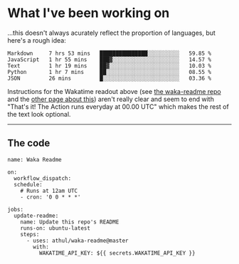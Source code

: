 # What I've been working on

…this doesn't always acurately reflect the proportion of languages, but here's a rough idea:

<!--START_SECTION:waka-->
```text
Markdown     7 hrs 53 mins   ███████████████░░░░░░░░░░   59.85 % 
JavaScript   1 hr 55 mins    ███▓░░░░░░░░░░░░░░░░░░░░░   14.57 % 
Text         1 hr 19 mins    ██▓░░░░░░░░░░░░░░░░░░░░░░   10.03 % 
Python       1 hr 7 mins     ██░░░░░░░░░░░░░░░░░░░░░░░   08.55 % 
JSON         26 mins         █░░░░░░░░░░░░░░░░░░░░░░░░   03.36 % 
```
<!--END_SECTION:waka-->

Instructions for the Wakatime readout above (see [the waka-readme repo](https://github.com/athul/waka-readme) and the [other page about this](https://github.com/marketplace/actions/waka-readme)) aren't really clear and seem to end with "That's it! The Action runs everyday at 00.00 UTC" which makes the rest of the text look optional.

---

## The code

```
name: Waka Readme

on:
  workflow_dispatch:
  schedule:
    # Runs at 12am UTC
    - cron: '0 0 * * *'

jobs:
  update-readme:
    name: Update this repo's README
    runs-on: ubuntu-latest
    steps:
      - uses: athul/waka-readme@master
        with:
          WAKATIME_API_KEY: ${{ secrets.WAKATIME_API_KEY }}
```
